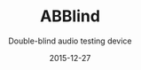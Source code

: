 ---
title: ABBlind
subtitle: Double-blind audio testing device
layout: default
modal-id: 4
type: portfolio
date: 2015-12-27
img: abblind.png
thumbnail: abblind-thumbnail.png
alt: image-alt
project-date: Octubre 2015
link: https://github.com/UC3Music/ABBlind
client: none
category: Hardware
description: ¡Desecha tus prejuicios audiófilos! Con ABBlind podrás hacer pruebas a doble ciego para saber si realmente escuchas diferencias de calidad entre tu viejo equipo de audio y ese nuevo pepino de 1000€ que te quieren vender. ¿Merece la pena la compra? ¡Averígualo con ABBlind!

---